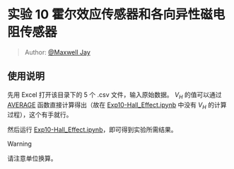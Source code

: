 # 实验 10 霍尔效应传感器和各向异性磁电阻传感器

> Author: [@Maxwell Jay](https://github.com/MaxwellJay256)

## 使用说明

先用 Excel 打开该目录下的 5 个 .csv 文件，输入原始数据。
$V_H$ 的值可以通过 [AVERAGE](https://support.microsoft.com/zh-cn/office/average-%E5%87%BD%E6%95%B0-047bac88-d466-426c-a32b-8f33eb960cf6) 函数直接计算得出（故在 [Exp10-Hall_Effect.ipynb](./Exp10-Hall_Effect.ipynb) 中没有 $V_H$ 的计算过程），这个有手就行。

然后运行 [Exp10-Hall_Effect.ipynb](./Exp10-Hall_Effect.ipynb)，即可得到实验所需结果。

> [!WARNING]
> 请注意单位换算。
